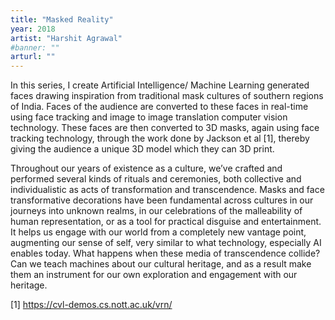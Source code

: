 ```yaml
---
title: "Masked Reality"
year: 2018
artist: "Harshit Agrawal"
#banner: ""
arturl: ""
---
```



In this series, I create Artificial Intelligence/ Machine Learning generated
faces drawing inspiration from traditional mask cultures of southern regions of
India. Faces of the audience are converted to these faces in real-time using
face tracking and image to image translation computer vision technology. These
faces are then converted to 3D masks, again using face tracking technology,
through the work done by Jackson et al [1], thereby giving the audience a unique
3D model which they can 3D print.

Throughout our years of existence as a culture, we’ve crafted and performed
several kinds of rituals and ceremonies, both collective and individualistic as
acts of transformation and transcendence. Masks and face transformative
decorations have been fundamental across cultures in our journeys into unknown
realms, in our celebrations of the malleability of human representation, or as a
tool for practical disguise and entertainment. It helps us engage with our world
from a completely new vantage point, augmenting our sense of self, very similar
to what technology, especially AI enables today. What happens when these media
of transcendence collide? Can we teach machines about our cultural heritage, and
as a result make them an instrument for our own exploration and engagement with
our heritage.

[1] https://cvl-demos.cs.nott.ac.uk/vrn/
